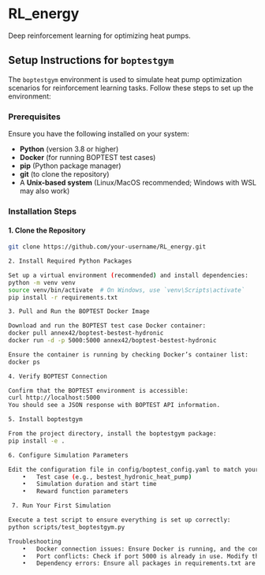 # RL_energy
Deep reinforcement learning for optimizing heat pumps.

## Setup Instructions for `boptestgym`

The `boptestgym` environment is used to simulate heat pump optimization scenarios for reinforcement learning tasks. Follow these steps to set up the environment:

### Prerequisites
Ensure you have the following installed on your system:
- **Python** (version 3.8 or higher)
- **Docker** (for running BOPTEST test cases)
- **pip** (Python package manager)
- **git** (to clone the repository)
- A **Unix-based system** (Linux/MacOS recommended; Windows with WSL may also work)

### Installation Steps

#### 1. Clone the Repository
```bash
git clone https://github.com/your-username/RL_energy.git

2. Install Required Python Packages

Set up a virtual environment (recommended) and install dependencies:
python -m venv venv
source venv/bin/activate  # On Windows, use `venv\Scripts\activate`
pip install -r requirements.txt

3. Pull and Run the BOPTEST Docker Image

Download and run the BOPTEST test case Docker container:
docker pull annex42/boptest-bestest-hydronic
docker run -d -p 5000:5000 annex42/boptest-bestest-hydronic

Ensure the container is running by checking Docker’s container list:
docker ps

4. Verify BOPTEST Connection

Confirm that the BOPTEST environment is accessible:
curl http://localhost:5000
You should see a JSON response with BOPTEST API information.

5. Install boptestgym

From the project directory, install the boptestgym package:
pip install -e .

6. Configure Simulation Parameters

Edit the configuration file in config/boptest_config.yaml to match your simulation settings, such as:
	•	Test case (e.g., bestest_hydronic_heat_pump)
	•	Simulation duration and start time
	•	Reward function parameters

 7. Run Your First Simulation

Execute a test script to ensure everything is set up correctly:
python scripts/test_boptestgym.py

Troubleshooting
	•	Docker connection issues: Ensure Docker is running, and the container is active.
	•	Port conflicts: Check if port 5000 is already in use. Modify the -p option in the docker run command if necessary (e.g., -p 5001:5000).
	•	Dependency errors: Ensure all packages in requirements.txt are installed without errors.
